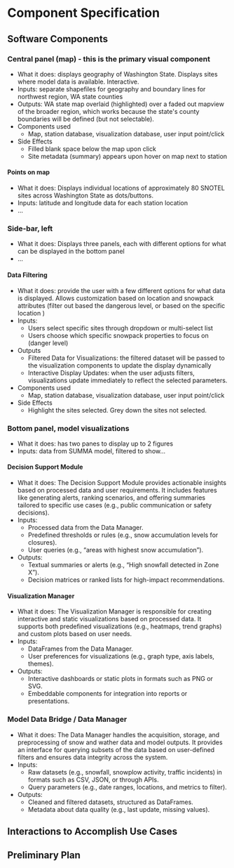 # Component Specification

## Software Components

### Central panel (map) - this is the primary visual component
- What it does: displays geography of Washington State. Displays sites where model data is available. Interactive.
- Inputs: separate shapefiles for geography and boundary lines for northwest region, WA state counties
- Outputs: WA state map overlaid (highlighted) over a faded out mapview of the broader region, which works because the state's county boundaries will be defined (but not selectable). 
- Components used
	- Map, station database, visualization database, user input point/click
- Side Effects
	- Filled blank space below the map upon click
	- Site metadata (summary) appears upon hover on map next to station

#### Points on map
- What it does: Displays individual locations of approximately 80 SNOTEL sites across Washington State as dots/buttons. 
- Inputs: latitude and longitude data for each station location
- ...


### Side-bar, left
- What it does: Displays three panels, each with different options for what can be displayed in the bottom panel
- ...

#### Data Filtering
- What it does: provide the user with a few different options for what data is displayed. Allows customization based on location and snowpack attributes (filter out based the dangerous level, or based on the specific location )
- Inputs:
	- Users select specific sites through dropdown or multi-select list 
	- Users choose which specific snowpack properties to focus on (danger level)
- Outputs
	- Filtered Data for Visualizations: the filtered dataset will be passed to the visualization components to update the display dynamically
	- Interactive Display Updates: when the user adjusts filters, visualizations update immediately to reflect the selected parameters.
- Components used
	- Map, station database, visualization database, user input point/click
- Side Effects
	- Highlight the sites selected. Grey down the sites not selected.


### Bottom panel, model visualizations
- What it does: has two panes to display up to 2 figures
- Inputs: data from SUMMA model, filtered to show...

#### Decision Support Module
- What it does: The Decision Support Module provides actionable insights based on processed data and user requirements. It includes features like generating alerts, ranking scenarios, and offering summaries tailored to specific use cases (e.g., public communication or safety decisions).
- Inputs:
	- Processed data from the Data Manager.
	- Predefined thresholds or rules (e.g., snow accumulation levels for closures).
	- User queries (e.g., “areas with highest snow accumulation”).
- Outputs:
	- Textual summaries or alerts (e.g., “High snowfall detected in Zone X”).
	- Decision matrices or ranked lists for high-impact recommendations.

#### Visualization Manager
- What it does: The Visualization Manager is responsible for creating interactive and static visualizations based on processed data. It supports both predefined visualizations (e.g., heatmaps, trend graphs) and custom plots based on user needs.
- Inputs:
	- DataFrames from the Data Manager.
	- User preferences for visualizations (e.g., graph type, axis labels, themes).
- Outputs:
	- Interactive dashboards or static plots in formats such as PNG or SVG.
	- Embeddable components for integration into reports or presentations.



### Model Data Bridge / Data Manager
- What it does: The Data Manager handles the acquisition, storage, and preprocessing of snow and wather data and model outputs. It provides an interface for querying subsets of the data based on user-defined filters and ensures data integrity across the system.
- Inputs:
	- Raw datasets (e.g., snowfall, snowplow activity, traffic incidents) in formats such as CSV, JSON, or through APIs.
	- Query parameters (e.g., date ranges, locations, and metrics to filter).
- Outputs:
	- Cleaned and filtered datasets, structured as DataFrames.
	- Metadata about data quality (e.g., last update, missing values).

## Interactions to Accomplish Use Cases

## Preliminary Plan
